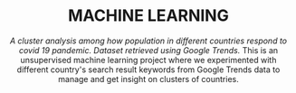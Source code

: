 <div align="center">
    <h1>MACHINE LEARNING</h1>
    <i> A cluster analysis among how population in different countries respond to covid 19 pandemic. </i>
    <i> Dataset retrieved using Google Trends. </i>
    This is an unsupervised machine learning project where we experimented with different country's search result keywords from Google Trends data to manage and get insight on clusters of countries.
</div>
